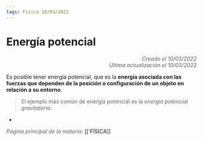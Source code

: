 ```yaml
---
tags: Física 10/03/2022
---
```


# Energía potencial
<div style="text-align: right; opacity: 0.7; font-style: italic;">Creado el 10/03/2022</div>
<div style="text-align: right; opacity: 0.7; font-style: italic;">Última actualización el 10/03/2022</div>

Es posible tener energía potencial, que es la **energía asociada con las fuerzas que dependen de la posición o configuración de un objeto en relación a su entorno**.

> El ejemplo más común de energía potencial es la *energía potencial gravitatoria*.
+

<span style="opacity: 0.7; font-style: italic;">Página principal de la materia:</span> [['FÍSICA]]